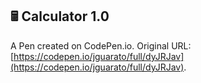 ## 🖩 Calculator 1.0 

A Pen created on CodePen.io. Original URL: [https://codepen.io/jguarato/full/dyJRJav](https://codepen.io/jguarato/full/dyJRJav).



